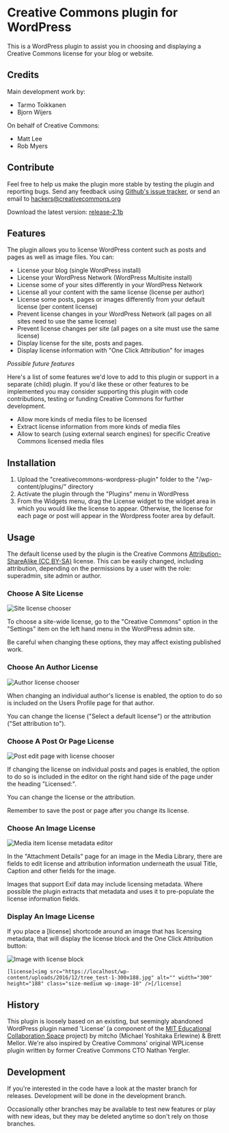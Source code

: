 # Creative Commons plugin for WordPress

This is a WordPress plugin to assist you in choosing and displaying a Creative Commons license for your blog or website.

## Credits

Main development work by:

* Tarmo Toikkanen
* Bjorn Wijers

On behalf of Creative Commons:

* Matt Lee
* Rob Myers

## Contribute

Feel free to help us make the plugin more stable by testing the plugin and reporting bugs. Send any feedback using [Github's issue tracker](https://github.com/creativecommons/creativecommons-wordpress-plugin/issues/new), or send an email to hackers@creativecommons.org

Download the latest version:
[release-2.1b](https://github.com/creativecommons/creativecommons-wordpress-plugin/releases/tag/release-2.1b)

## Features

The plugin allows you to license WordPress content such as posts and pages as well as image files. You can:

- License your blog (single WordPress install)
- License your WordPress Network (WordPress Multisite install)
- License some of your sites differently in your WordPress Network
- License all your content with the same license (license per author)
- License some posts, pages or images differently from your default license (per content license)
- Prevent license changes in your WordPress Network (all pages on all sites need to use the same license)
- Prevent license changes per site (all pages on a site must use the same license)
- Display license for the site, posts and pages.
- Display license information with "One Click Attribution" for images

*Possible future features*

Here's a list of some features we'd love to add to this plugin or support in a separate (child) plugin. If you'd like these or other features to be implemented you may consider supporting this plugin with code contributions, testing or funding Creative Commons for further development.

- Allow more kinds of media files to be licensed
- Extract license information from more kinds of media files
- Allow to search (using external search engines) for specific Creative Commons licensed media files

## Installation

1. Upload the "creativecommons-wordpress-plugin" folder to the "/wp-content/plugins/" directory
2. Activate the plugin through the "Plugins" menu in WordPress
3. From the Widgets menu, drag the License widget to the widget area in which you would like the license to appear.  Otherwise, the license for each page or post will appear in the Wordpress footer area by default.

## Usage

The default license used by the plugin is the Creative Commons [Attribution-ShareAlike (CC BY-SA)](http://creativecommons.org/licenses/by-sa/4.0/) license.
This can be easily changed, including attribution, depending on the permissions by a user with the role: superadmin, site admin or author.

### Choose A Site License

![Site license chooser](screenshot-1.jpg)

To choose a site-wide license, go to the "Creative Commons" option in the "Settings" item on the left hand menu in the WordPress admin site.

Be careful when changing these options, they may affect existing published work.

### Choose An Author License

![Author license chooser](screenshot-3.jpg)

When changing an individual author's license is enabled, the option to do so is included on the Users Profile page for that author.

You can change the license ("Select a default license") or the attribution ("Set attribution to").

### Choose A Post Or Page License

![Post edit page with license chooser](screenshot-2.jpg)

If changing the license on individual posts and pages is enabled, the option to do so is included in the editor on the right hand side of the page under the heading "Licensed:".

You can change the license or the attribution.

Remember to save the post or page after you change its license.

### Choose An Image License

![Media item license metadata editor](screenshot-4.jpg)

In the "Attachment Details" page for an image in the Media Library, there are fields to edit license and attribution information underneath the usual Title, Caption and other fields for the image.

Images that support Exif data may include licensing metadata. Where possible the plugin extracts that metadata and uses it to pre-populate the license information fields.

### Display An Image License

If you place a [license] shortcode around an image that has licensing metadata, that will display the license block and the One Click Attribution button:

![Image with license block](screenshot-6.jpg)

    [license]<img src="https://localhost/wp-content/uploads/2016/12/tree_test-1-300x188.jpg" alt="" width="300" height="188" class="size-medium wp-image-10" />[/license]

## History

This plugin is loosely based on an existing, but seemingly abandoned WordPress plugin named 'License' (a component of the [MIT Educational Collaboration Space](http://ecs.mit.edu) project) by mitcho (Michael Yoshitaka Erlewine) & Brett Mellor. We're also inspired by Creative Commons' original WPLicense plugin written by former Creative Commons CTO Nathan Yergler.

## Development

If you're interested in the code have a look at the master branch for releases. Development will be done in the development branch.

Occasionally other branches may be available to test new features or play with new ideas, but they may be deleted anytime so don't rely on those branches.
